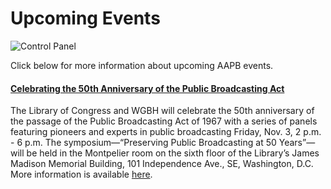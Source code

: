 # Upcoming Events

![Control Panel](/page-banners/banner3.jpg)

Click below for more information about upcoming AAPB events.

#### [Celebrating the 50th Anniversary of the Public Broadcasting Act](/events/pba-celebration)
The Library of Congress and WGBH will celebrate the 50th anniversary of the passage of the Public Broadcasting Act of 1967 with a series of panels featuring pioneers and experts in public broadcasting Friday, Nov. 3, 2 p.m. - 6 p.m.  The symposium—“Preserving Public Broadcasting at 50 Years”—will be held in the Montpelier room on the sixth floor of the Library’s James Madison Memorial Building, 101 Independence Ave., SE, Washington, D.C. More information is available [here](/events/pba-celebration).

